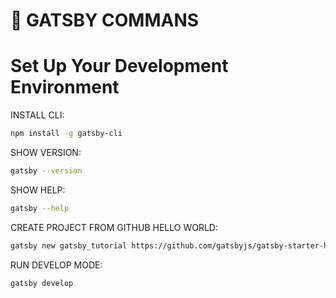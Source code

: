 # 🚀 GATSBY COMMANS

# Set Up Your Development Environment

INSTALL CLI:
```sh
npm install -g gatsby-cli
```

SHOW VERSION:
```sh
gatsby --version
```

SHOW HELP:
```sh
gatsby --help
```

CREATE PROJECT FROM GITHUB HELLO WORLD:
```sh
gatsby new gatsby_tutorial https://github.com/gatsbyjs/gatsby-starter-hello-world
```

RUN DEVELOP MODE:
```sh
gatsby develop
```